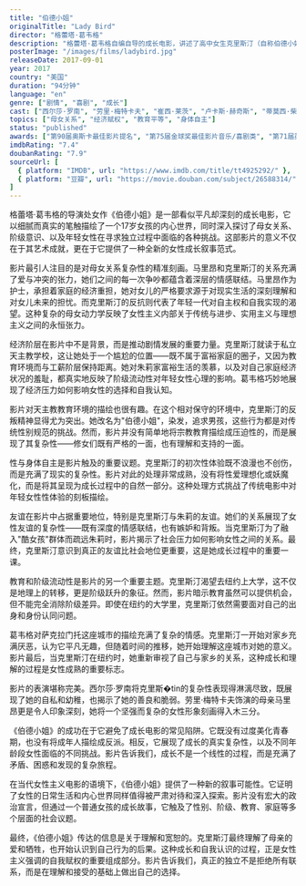 ```yaml
---
title: "伯德小姐"
originalTitle: "Lady Bird"
director: "格蕾塔·葛韦格"
description: "格蕾塔·葛韦格自编自导的成长电影，讲述了高中女生克里斯汀（自称伯德小姐）与母亲的复杂关系，以及她在追求独立和自我认同过程中的青春困惑与成长。"
posterImage: "/images/films/ladybird.jpg"
releaseDate: 2017-09-01
year: 2017
country: "美国"
duration: "94分钟"
language: "en"
genre: ["剧情", "喜剧", "成长"]
cast: ["西尔莎·罗南", "劳里·梅特卡夫", "崔西·莱茨", "卢卡斯·赫奇斯", "蒂莫西·柴勒梅德"]
topics: ["母女关系", "经济赋权", "教育平等", "身体自主"]
status: "published"
awards: ["第90届奥斯卡最佳影片提名", "第75届金球奖最佳影片音乐/喜剧类", "第71届英国电影学院奖最佳女主角提名"]
imdbRating: "7.4"
doubanRating: "7.9"
sourceUrl: [
  { platform: "IMDB", url: "https://www.imdb.com/title/tt4925292/" },
  { platform: "豆瓣", url: "https://movie.douban.com/subject/26588314/" }
]
---
```


格蕾塔·葛韦格的导演处女作《伯德小姐》是一部看似平凡却深刻的成长电影，它以细腻而真实的笔触描绘了一个17岁女孩的内心世界，同时深入探讨了母女关系、阶级意识、以及年轻女性在寻求独立过程中面临的各种挑战。这部影片的意义不仅在于其艺术成就，更在于它提供了一种全新的女性成长叙事范式。

影片最引人注目的是对母女关系复杂性的精准刻画。马里昂和克里斯汀的关系充满了爱与冲突的张力，她们之间的每一次争吵都蕴含着深层的情感联结。马里昂作为护士，承担着家庭的经济重担，她对女儿的严格要求源于对现实生活的深刻理解和对女儿未来的担忧。而克里斯汀的反抗则代表了年轻一代对自主权和自我实现的渴望。这种复杂的母女动力学反映了女性主义内部关于传统与进步、实用主义与理想主义之间的永恒张力。

经济阶层在影片中不是背景，而是推动剧情发展的重要力量。克里斯汀就读于私立天主教学校，这让她处于一个尴尬的位置——既不属于富裕家庭的圈子，又因为教育环境而与工薪阶层保持距离。她对朱莉家富裕生活的羡慕，以及对自己家庭经济状况的羞耻，都真实地反映了阶级流动性对年轻女性心理的影响。葛韦格巧妙地展现了经济压力如何影响女性的选择和自我认知。

影片对天主教教育环境的描绘也很有趣。在这个相对保守的环境中，克里斯汀的反叛精神显得尤为突出。她改名为"伯德小姐"，染发，追求男孩，这些行为都是对传统性别规范的挑战。然而，影片并没有简单地将宗教教育描绘成压迫性的，而是展现了其复杂性——修女们既有严格的一面，也有理解和支持的一面。

性与身体自主是影片触及的重要议题。克里斯汀的初次性体验既不浪漫也不创伤，而是充满了现实的复杂性。影片对此的处理非常成熟，没有将性爱理想化或妖魔化，而是将其呈现为成长过程中的自然一部分。这种处理方式挑战了传统电影中对年轻女性性体验的刻板描绘。

友谊在影片中占据重要地位，特别是克里斯汀与朱莉的友谊。她们的关系展现了女性友谊的复杂性——既有深度的情感联结，也有嫉妒和背叛。当克里斯汀为了融入"酷女孩"群体而疏远朱莉时，影片揭示了社会压力如何影响女性之间的关系。最终，克里斯汀意识到真正的友谊比社会地位更重要，这是她成长过程中的重要一课。

教育和阶级流动性是影片的另一个重要主题。克里斯汀渴望去纽约上大学，这不仅是地理上的转移，更是阶级跃升的象征。然而，影片暗示教育虽然可以提供机会，但不能完全消除阶级差异。即使在纽约的大学里，克里斯汀依然需要面对自己的出身和身份认同问题。

葛韦格对萨克拉门托这座城市的描绘充满了复杂的情感。克里斯汀一开始对家乡充满厌恶，认为它平凡无趣，但随着时间的推移，她开始理解这座城市对她的意义。影片最后，当克里斯汀在纽约时，她重新审视了自己与家乡的关系，这种成长和理解的过程是女性成熟的重要标志。

影片的表演堪称完美。西尔莎·罗南将克里斯�tin的复杂性表现得淋漓尽致，既展现了她的自私和幼稚，也揭示了她的善良和脆弱。劳里·梅特卡夫饰演的母亲马里昂更是令人印象深刻，她将一个坚强而复杂的女性形象刻画得入木三分。

《伯德小姐》的成功在于它避免了成长电影的常见陷阱。它既没有过度美化青春期，也没有将成年人描绘成反派。相反，它展现了成长的真实复杂性，以及不同年龄段女性面临的不同挑战。影片告诉我们，成长不是一个线性的过程，而是充满了矛盾、困惑和发现的复杂旅程。

在当代女性主义电影的语境下，《伯德小姐》提供了一种新的叙事可能性。它证明了女性的日常生活和内心世界同样值得被严肃对待和深入探索。影片没有宏大的政治宣言，但通过一个普通女孩的成长故事，它触及了性别、阶级、教育、家庭等多个层面的社会议题。

最终，《伯德小姐》传达的信息是关于理解和宽恕的。克里斯汀最终理解了母亲的爱和牺牲，也开始认识到自己行为的后果。这种成长和自我认识的过程，正是女性主义强调的自我赋权的重要组成部分。影片告诉我们，真正的独立不是拒绝所有联系，而是在理解和接受的基础上做出自己的选择。